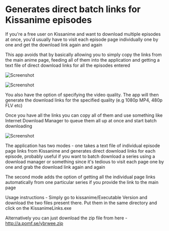 Generates direct batch links for Kissanime episodes 
======================

If you're a free user on Kissanime and want to download multiple episodes at once, you'd usually have to visit each episode page individually one by one and get the download link again and again 

This app avoids that by basically allowing you to simply copy the links from the main anime page, feeding all of them into the application and getting a text file of direct download links for all the episodes entered

![Screenshot](http://i.imgur.com/kaGsUdv.png)

![Screenshot](http://i.imgur.com/3bSiUSp.png)

You also have the option of specifying the video quality. The app will then generate the download links for the specified quality (e.g 1080p MP4, 480p FLV etc) 

Once you have all the links you can copy all of them and use something like Internet Download Manager to queue them all up at once and start batch downloading 

![Screenshot](http://i.imgur.com/KIOhr6U.png)

The application has two modes - one takes a text file of individual episode page links from Kissanime and generates direct download links for each episode, probably useful if you want to batch download a series using a download manager or something since it's tedious to visit each page one by one and grab the download link again and again

The second mode adds the option of getting all the individual page links automatically from one particular series if you provide the link to the main page

Usage instructions - Simply go to kissanime/Executable Version and download the two files present there. Put them in the same directory and 
click on the KissanimeLinks.exe 

Alternatively you can just download the zip file from here - http://a.pomf.se/ybrwee.zip

